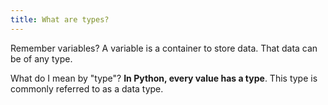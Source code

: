 ```yaml
---
title: What are types?
---
```


Remember variables? A variable is a container to store data. That data can be of any type.

What do I mean by "type"? **In Python, every value has a type**. This type is commonly referred to as a data type.
